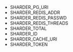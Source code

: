 - SHARDER_PG_URI
- SHARDER_REDIS_ADDR
- SHARDER_REDIS_PASSWD
- SHARDER_REDIS_THREADS
- SHARDER_TOTAL
- SHARDER_ID
- SHARDER_CACHE_URI
- SHARDER_TOKEN